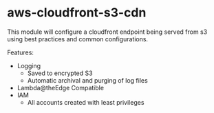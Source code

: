 # aws-cloudfront-s3-cdn

This module will configure a cloudfront endpoint being served from s3 using best practices and common configurations.

Features:
- Logging
    - Saved to encrypted S3
    - Automatic archival and purging of log files
- Lambda@theEdge Compatible
- IAM
    - All accounts created with least privileges
